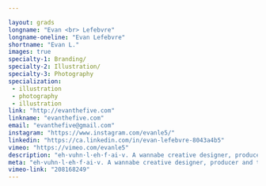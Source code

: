 ```yaml
---

layout: grads
longname: "Evan <br> Lefebvre"
longname-oneline: "Evan Lefebvre"
shortname: "Evan L."
images: true
specialty-1: Branding/
specialty-2: Illustration/
specialty-3: Photography
specialization:
 - illustration
 - photography
 - illustration
link: "http://evanthefive.com"
linkname: "evanthefive.com"
email: "evanthefive@gmail.com"
instagram: "https://www.instagram.com/evanle5/"
linkedin: "https://ca.linkedin.com/in/evan-lefebvre-8043a4b5"
vimeo: "https://vimeo.com/evanle5"
description: "eh·vuhn·l·eh·f·ai·v. A wannabe creative designer, producer and teacher. Also known as LE5."
meta: "eh·vuhn·l·eh·f·ai·v. A wannabe creative designer, producer and teacher. Also known as LE5."
vimeo-link: "208168249"
---
```

